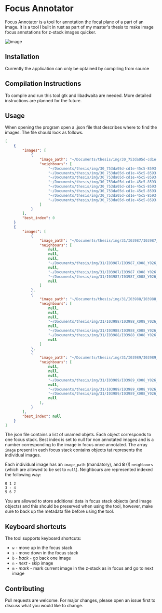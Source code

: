 # Focus Annotator

Focus Annotator is a tool for annotation the focal plane of a part of an image. It is a tool I built in rust as part of my master's thesis to make image focus annotations for z-stack images quicker.

![image](https://user-images.githubusercontent.com/9381167/152766149-18ac6194-5586-4434-8a63-70b46496bb37.png)



## Installation

Currently the application can only be optained by compiling from source

## Compilation Instructions

To compile and run this tool gtk and libadwaita are needed. More detailed instructions are planned for the future.

## Usage

When opening the program open a .json file that describes where to find the images. The file should look as follows.

```json
[
    {
        "images": [
            {
                "image_path": "~/Documents/thesis/img/30_753da05d-cd1e-45c5-8593-003323e0bb69_I00243_X013_Y003_Z4648.jpg",
                "neighbours": [
                    "~/Documents/thesis/img/30_753da05d-cd1e-45c5-8593-003323e0bb69_I00243_X013_Y003_Z4648.jpg",
                    "~/Documents/thesis/img/30_753da05d-cd1e-45c5-8593-003323e0bb69_I00243_X013_Y003_Z4648.jpg",
                    "~/Documents/thesis/img/30_753da05d-cd1e-45c5-8593-003323e0bb69_I00243_X013_Y003_Z4648.jpg",
                    "~/Documents/thesis/img/30_753da05d-cd1e-45c5-8593-003323e0bb69_I00243_X013_Y003_Z4648.jpg",
                    "~/Documents/thesis/img/30_753da05d-cd1e-45c5-8593-003323e0bb69_I00243_X013_Y003_Z4648.jpg",
                    "~/Documents/thesis/img/30_753da05d-cd1e-45c5-8593-003323e0bb69_I00243_X013_Y003_Z4648.jpg",
                    "~/Documents/thesis/img/30_753da05d-cd1e-45c5-8593-003323e0bb69_I00243_X013_Y003_Z4648.jpg",
                    "~/Documents/thesis/img/30_753da05d-cd1e-45c5-8593-003323e0bb69_I00243_X013_Y003_Z4648.jpg"
                ]
            }
        ],
        "best_index": 0
    }
    {
        "images": [
            {
                "image_path": "~/Documents/thesis/img/31/I03987/I03987_X008_Y026_Z5498_0_1200.jpg",
                "neighbours": [
                    null,
                    null,
                    null,
                    "~/Documents/thesis/img/31/I03987/I03987_X008_Y026_Z5498_0_1125.jpg",
                    null,
                    "~/Documents/thesis/img/31/I03987/I03987_X008_Y026_Z5498_75_1125.jpg",
                    "~/Documents/thesis/img/31/I03987/I03987_X008_Y026_Z5498_75_1200.jpg",
                    null
                ]
            },
            {
                "image_path": "~/Documents/thesis/img/31/I03988/I03988_X008_Y026_Z5566_0_1200.jpg",
                "neighbours": [
                    null,
                    null,
                    null,
                    "~/Documents/thesis/img/31/I03988/I03988_X008_Y026_Z5566_0_1125.jpg",
                    null,
                    "~/Documents/thesis/img/31/I03988/I03988_X008_Y026_Z5566_75_1125.jpg",
                    "~/Documents/thesis/img/31/I03988/I03988_X008_Y026_Z5566_75_1200.jpg",
                    null
                ]
            },
            {
                "image_path": "~/Documents/thesis/img/31/I03989/I03989_X008_Y026_Z5703_0_1200.jpg",
                "neighbours": [
                    null,
                    null,
                    null,
                    "~/Documents/thesis/img/31/I03989/I03989_X008_Y026_Z5703_0_1125.jpg",
                    null,
                    "~/Documents/thesis/img/31/I03989/I03989_X008_Y026_Z5703_75_1125.jpg",
                    "~/Documents/thesis/img/31/I03989/I03989_X008_Y026_Z5703_75_1200.jpg",
                    null
                ],
            }
        ],
        "best_index": null
    }
]
```

The json file contains a list of unamed objets. Each object corresponds to one focus stack. Best index is set to null for non annotated images and is a number corresponding to the image in focus once annotated. The array `image` present in each focus stack contains objects tat represents the individual images.

Each individual image has an `image_path` (mandatory), and **8** (!) `neighbours` (which are allowed to be set to `null`). Neighbours are represented indexed the following way:

```
0 1 2
3 - 4
5 6 7
```


You are allowed to store additional data in focus stack objects (and image objects) and this should be preserved when using the tool, however, make sure to back up the metadata file before using the tool.

## Keyboard shortcuts

The tool supports keyboard shortcuts:

- `w` - move up in the focus stack
- `s` - move down in the focus stack
- `b` - *back* - go back one image
- `n` - *next* - skip image
- `m` - *mark* - mark current image in the z-stack as in focus and go to next image

## Contributing
Pull requests are welcome. For major changes, please open an issue first to discuss what you would like to change.
